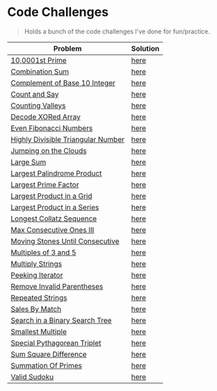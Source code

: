 # Code Challenges

> Holds a bunch of the code challenges I've done for fun/practice.

| Problem                                                                                         | Solution                                                                       |
| ----------------------------------------------------------------------------------------------- | ------------------------------------------------------------------------------ |
| [10,0001st Prime](https://projecteuler.net/problem=7)                                           | [here](./project-euler/nth_prime.py)                                           |
| [Combination Sum](https://leetcode.com/problems/combination-sum)                               | [here](./leetcode/CombinationSum.java)                                         |
| [Complement of Base 10 Integer](https://leetcode.com/problems/complement-of-base-10-integer)   | [here](./leetcode/ComplementOfBase10Integer.java)                                         |
| [Count and Say](https://leetcode.com/problems/count-and-say/)                                   | [here](./leetcode/CountAndSay.java)                                            |
| [Counting Valleys](https://www.hackerrank.com/challenges/counting-valleys)                      | [here](./hacker-rank/counting-valleys.js)                                      |
| [Decode XORed Array](https://leetcode.com/problems/decode-xored-array)                      | [here](./leetcode/DecodeXoredArray.java)                                      |
| [Even Fibonacci Numbers](https://projecteuler.net/problem=2)                                    | [here](./project-euler/even_fibonacci_numbers.py)                              |
| [Highly Divisible Triangular Number](https://projecteuler.net/problem=12)                       | [here](./project-euler/highly_divisible_triangular_number.py)                  |
| [Jumping on the Clouds](https://www.hackerrank.com/challenges/jumping-on-the-clouds)            | [here](./hacker-rank/jumping-on-clouds.js)                                     |
| [Large Sum](https://projecteuler.net/problem=13)                                                | [here](./project-euler/large_sum/large_sum.py)                                 |
| [Largest Palindrome Product](https://projecteuler.net/problem=4)                                | [here](./project-euler/largest_palindrome_product.py)                          |
| [Largest Prime Factor](https://projecteuler.net/problem=3)                                      | [here](./project-euler/largest_prime_number.py)                                |
| [Largest Product in a Grid](https://projecteuler.net/problem=11)                                | [here](./project-euler/largest_product_in_grid/largest_product_in_grid.py)     |
| [Largest Product in a Series](https://projecteuler.net/problem=8)                               | [here](./project-euler/largest_product_in_series/largest_product_in_series.py) |
| [Longest Collatz Sequence](https://projecteuler.net/problem=14)                                 | [here](./project-euler/longest_collatz_sequence.py)                            |
| [Max Consecutive Ones III](https://leetcode.com/problems/max-consecutive-ones-iii)              | [here](./leetcode/MaxConsecutiveOnesIII.java)                            |
| [Moving Stones Until Consecutive](https://leetcode.com/problems/moving-stones-until-consecutive)| [here](./leetcode/MovingStonesUntilConsecutive.java)                            |
| [Multiples of 3 and 5](https://projecteuler.net/problem=1)                                      | [here](./project-euler/multiples_of_3_and_5.py)                                |
| [Multiply Strings](https://leetcode.com/problems/multiply-strings)                             | [here](./leetcode/MultiplyStrings.java)                                        |
| [Peeking Iterator](https://leetcode.com/problems/peeking-iterator)                             | [here](./leetcode/PeekingIterator.java)                                        |
| [Remove Invalid Parentheses](https://leetcode.com/problems/remove-invalid-parentheses)          | [here](./leetcode/RemoveInvalidParentheses.java)                               |
| [Repeated Strings](https://www.hackerrank.com/challenges/repeated-string)                       | [here](./hacker-rank/repeated-string.js)                                       |
| [Sales By Match](https://www.hackerrank.com/challenges/sock-merchant)                           | [here](./hacker-rank/sales-by-match.js)                                        |
| [Search in a Binary Search Tree](https://leetcode.com/problems/search-in-a-binary-search-tree/) | [here](./leetcode/SearchBST.ts)                                                |
| [Smallest Multiple](https://projecteuler.net/problem=5)                                         | [here](./project-euler/smallest_multiple.py)                                   |
| [Special Pythagorean Triplet](https://projecteuler.net/problem=9)                               | [here](./project-euler/special_pythagorean_triplet.py)                         |
| [Sum Square Difference](https://projecteuler.net/problem=6)                                     | [here](./project-euler/sum_square_difference.py)                               |
| [Summation Of Primes](https://projecteuler.net/problem=10)                                      | [here](./project-euler/summation_of_primes.py)                                 |
| [Valid Sudoku](https://leetcode.com/problems/valid-sudoku/)                                     | [here](./leetcode/ValidSudoku.java)                                            |
